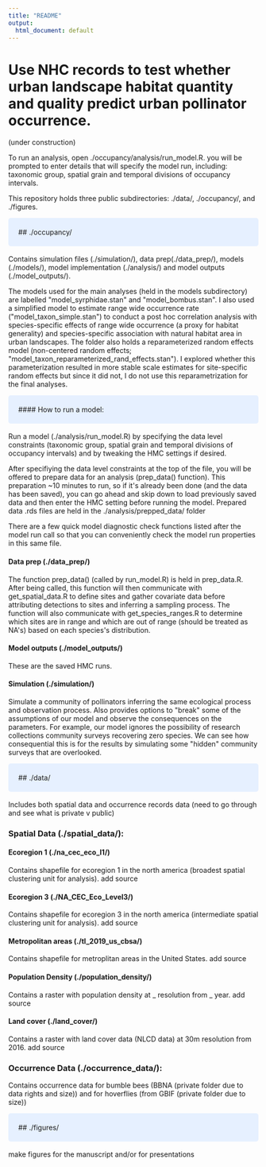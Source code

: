 ```yaml
---
title: "README"
output:
  html_document: default
---
```


# Use NHC records to test whether urban landscape habitat quantity and quality predict urban pollinator occurrence.

(under construction)

To run an analysis, open ./occupancy/analysis/run_model.R.
you will be prompted to enter details that will specify the model run, including:
taxonomic group, spatial grain and temporal divisions of occupancy intervals.

This repository holds three public subdirectories: ./data/, ./occupancy/, and ./figures. 

<style>
div.blue { background-color:#e6f0ff; border-radius: 5px; padding: 20px;}
</style>
<div class = "blue">
## ./occupancy/
</div>
<br>
Contains simulation files (./simulation/), data prep(./data_prep/), models (./models/), model implementation (./analysis/) and model outputs (./model_outputs/).

The models used for the main analyses (held in the models subdirectory) are labelled "model_syrphidae.stan" and "model_bombus.stan". I also used a simplified model to estimate range wide occurrence rate ("model_taxon_simple.stan") to conduct a post hoc correlation analysis with species-specific effects of range wide occurrence (a proxy for habitat generality) and species-specific association with natural habitat area in urban landscapes. The folder also holds a reparameterized random effects model (non-centered random effects; "model_taxon_reparameterized_rand_effects.stan"). I explored whether this parameterization resulted in more stable scale estimates for site-specific random effects but since it did not, I do not use this reparametrization for the final analyses.

<style>
div.blue { background-color:#e6f0ff; border-radius: 5px; padding: 20px;}
</style>
<div class = "blue">
#### How to run a model:
</div>
<br>
Run a model (./analysis/run_model.R) by specifying the data level constraints (taxonomic group, spatial grain and temporal divisions of occupancy intervals) and by tweaking the HMC settings if desired.

After specifiying the data level constraints at the top of the file, you will be offered to prepare data for an analysis (prep_data() function). This preparation ~10 minutes to run, so if it's already been done (and the data has been saved), you can go ahead and skip down to load previously saved data and then enter the HMC setting before running the model. Prepared data .rds files are held in the ./analysis/prepped_data/ folder

There are a few quick model diagnostic check functions listed after the model run call so that you can conveniently check the model run properties in this same file.  

#### Data prep (./data_prep/)
The function prep_data() (called by run_model.R) is held in prep_data.R. After being called, this function will then communicate with get_spatial_data.R to define sites and gather covariate data before attributing detections to sites and inferring a sampling process. The function will also communicate with get_species_ranges.R to determine which sites are in range and which are out of range (should be treated as NA's) based on each species's distribution.

#### Model outputs (./model_outputs/)
These are the saved HMC runs.

#### Simulation (./simulation/)
Simulate a community of pollinators inferring the same ecological process and observation process. Also provides options to "break" some of the assumptions of our model and observe the consequences on the parameters. For example, our model ignores the possibility of research collections community surveys recovering zero species. We can see how consequential this is for the results by simulating some "hidden" community surveys that are overlooked. 

<style>
div.blue { background-color:#e6f0ff; border-radius: 5px; padding: 20px;}
</style>
<div class = "blue">
## ./data/
</div>
<br>
Includes both spatial data and occurrence records data (need to go through and see what is private v public)

### Spatial Data (./spatial_data/): 

#### Ecoregion 1 (./na_cec_eco_l1/)
Contains shapefile for ecoregion 1 in the north america (broadest spatial clustering unit for analysis).
add source

#### Ecoregion 3 (./NA_CEC_Eco_Level3/)
Contains shapefile for ecoregion 3 in the north america (intermediate spatial clustering unit for analysis).
add source

#### Metropolitan areas (./tl_2019_us_cbsa/)
Contains shapefile for metroplitan areas in the United States.
add source

#### Population Density (./population_density/)
Contains a raster with population density at _ resolution from _ year.
add source

#### Land cover (./land_cover/)
Contains a raster with land cover data (NLCD data) at 30m resolution from 2016. 
add source

### Occurrence Data (./occurrence_data/): 
Contains occurrence data for bumble bees (BBNA (private folder due to data rights and size)) and for hoverflies (from GBIF (private folder due to size))

<style>
div.blue { background-color:#e6f0ff; border-radius: 5px; padding: 20px;}
</style>
<div class = "blue">
## ./figures/
</div>
<br>
make figures for the manuscript and/or for presentations
